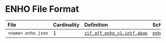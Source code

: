 # ENHO File Format


File | Cardinality | Definition | Schema | Example
:--- | :---  | :--- | :--- | :---
`<name>.enho.json` | 1 | [`zif_aff_enho_v1.intf.abap`](./type/zif_aff_enho_v1.intf.abap) | [`enho.json`](./enho.json) | [`z_aff_example_enho.enhs.json`](./examples/z_aff_example_enho.enho.badi.json)
